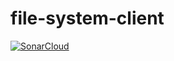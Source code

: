 # file-system-client
[![SonarCloud](https://sonarcloud.io/images/project_badges/sonarcloud-white.svg)](https://sonarcloud.io/summary/new_code?id=dreamwill_file-system-client)